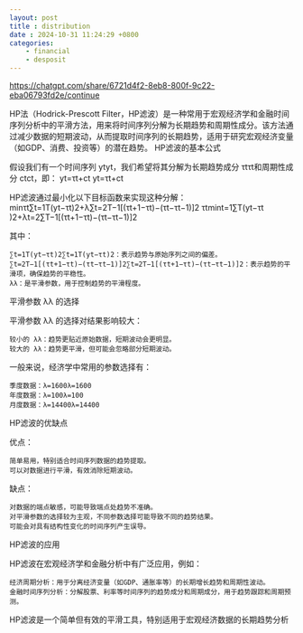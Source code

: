 ```yaml
---
layout: post
title : distribution
date : 2024-10-31 11:24:29 +0800
categories: 
    - financial
    - desposit
---
```


https://chatgpt.com/share/6721d4f2-8eb8-800f-9c22-eba06793fd2e/continue

HP法（Hodrick-Prescott Filter，HP滤波）是一种常用于宏观经济学和金融时间序列分析中的平滑方法，用来将时间序列分解为长期趋势和周期性成分。该方法通过减少数据的短期波动，从而提取时间序列的长期趋势，适用于研究宏观经济变量（如GDP、消费、投资等）的潜在趋势。
HP滤波的基本公式

假设我们有一个时间序列 ytyt​，我们希望将其分解为长期趋势成分 τtτt​ 和周期性成分 ctct​，即：
yt=τt+ct
yt​=τt​+ct​

HP滤波通过最小化以下目标函数来实现这种分解：
min⁡τt∑t=1T(yt−τt)2+λ∑t=2T−1[(τt+1−τt)−(τt−τt−1)]2
τt​min​t=1∑T​(yt​−τt​)2+λt=2∑T−1​[(τt+1​−τt​)−(τt​−τt−1​)]2

其中：

    ∑t=1T(yt−τt)2∑t=1T​(yt​−τt​)2：表示趋势与原始序列之间的偏差。
    ∑t=2T−1[(τt+1−τt)−(τt−τt−1)]2∑t=2T−1​[(τt+1​−τt​)−(τt​−τt−1​)]2：表示趋势的平滑项，确保趋势的平稳性。
    λλ：是平滑参数，用于控制趋势的平滑程度。

平滑参数 λλ 的选择

平滑参数 λλ 的选择对结果影响较大：

    较小的 λλ：趋势更贴近原始数据，短期波动会更明显。
    较大的 λλ：趋势更平滑，但可能会忽略部分短期波动。

一般来说，经济学中常用的参数选择有：

    季度数据：λ=1600λ=1600
    年度数据：λ=100λ=100
    月度数据：λ=14400λ=14400

HP滤波的优缺点

优点：

    简单易用，特别适合时间序列数据的趋势提取。
    可以对数据进行平滑，有效消除短期波动。

缺点：

    对数据的端点敏感，可能导致端点处趋势不准确。
    对平滑参数的选择较为主观，不同参数选择可能导致不同的趋势结果。
    可能会对具有结构性变化的时间序列产生误导。

HP滤波的应用

HP滤波在宏观经济学和金融分析中有广泛应用，例如：

    经济周期分析：用于分离经济变量（如GDP、通胀率等）的长期增长趋势和周期性波动。
    金融时间序列分析：分解股票、利率等时间序列的趋势成分和周期成分，用于趋势跟踪和周期预测。

HP滤波是一个简单但有效的平滑工具，特别适用于宏观经济数据的长期趋势分析